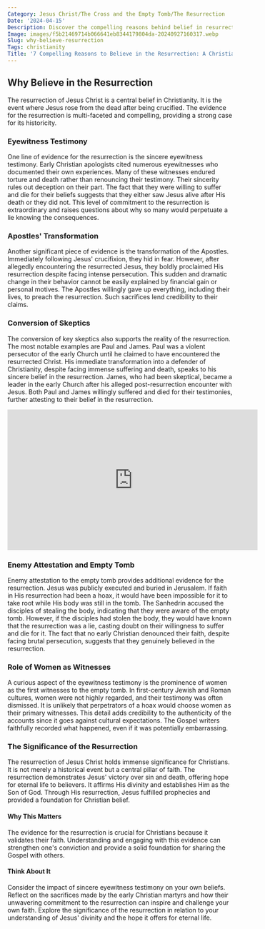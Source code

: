 ```yaml
---
Category: Jesus Christ/The Cross and the Empty Tomb/The Resurrection
Date: '2024-04-15'
Description: Discover the compelling reasons behind belief in resurrection as this article explores historical, religious, and philosophical perspectives on the topic.
Image: images/f5b21469714b066641eb8344179804da-20240927160317.webp
Slug: why-believe-resurrection
Tags: christianity
Title: '7 Compelling Reasons to Believe in the Resurrection: A Christian Perspective'
---
```


## Why Believe in the Resurrection

The resurrection of Jesus Christ is a central belief in Christianity. It is the event where Jesus rose from the dead after being crucified. The evidence for the resurrection is multi-faceted and compelling, providing a strong case for its historicity.

### Eyewitness Testimony

One line of evidence for the resurrection is the sincere eyewitness testimony. Early Christian apologists cited numerous eyewitnesses who documented their own experiences. Many of these witnesses endured torture and death rather than renouncing their testimony. Their sincerity rules out deception on their part. The fact that they were willing to suffer and die for their beliefs suggests that they either saw Jesus alive after His death or they did not. This level of commitment to the resurrection is extraordinary and raises questions about why so many would perpetuate a lie knowing the consequences.

### Apostles' Transformation

Another significant piece of evidence is the transformation of the Apostles. Immediately following Jesus' crucifixion, they hid in fear. However, after allegedly encountering the resurrected Jesus, they boldly proclaimed His resurrection despite facing intense persecution. This sudden and dramatic change in their behavior cannot be easily explained by financial gain or personal motives. The Apostles willingly gave up everything, including their lives, to preach the resurrection. Such sacrifices lend credibility to their claims.

### Conversion of Skeptics

The conversion of key skeptics also supports the reality of the resurrection. The most notable examples are Paul and James. Paul was a violent persecutor of the early Church until he claimed to have encountered the resurrected Christ. His immediate transformation into a defender of Christianity, despite facing immense suffering and death, speaks to his sincere belief in the resurrection. James, who had been skeptical, became a leader in the early Church after his alleged post-resurrection encounter with Jesus. Both Paul and James willingly suffered and died for their testimonies, further attesting to their belief in the resurrection.


<iframe width="560" height="315" src="https://www.youtube.com/embed/mlAbXHFoNuA" frameborder="0" allow="autoplay; encrypted-media" allowfullscreen></iframe>


### Enemy Attestation and Empty Tomb

Enemy attestation to the empty tomb provides additional evidence for the resurrection. Jesus was publicly executed and buried in Jerusalem. If faith in His resurrection had been a hoax, it would have been impossible for it to take root while His body was still in the tomb. The Sanhedrin accused the disciples of stealing the body, indicating that they were aware of the empty tomb. However, if the disciples had stolen the body, they would have known that the resurrection was a lie, casting doubt on their willingness to suffer and die for it. The fact that no early Christian denounced their faith, despite facing brutal persecution, suggests that they genuinely believed in the resurrection.

### Role of Women as Witnesses

A curious aspect of the eyewitness testimony is the prominence of women as the first witnesses to the empty tomb. In first-century Jewish and Roman cultures, women were not highly regarded, and their testimony was often dismissed. It is unlikely that perpetrators of a hoax would choose women as their primary witnesses. This detail adds credibility to the authenticity of the accounts since it goes against cultural expectations. The Gospel writers faithfully recorded what happened, even if it was potentially embarrassing.

### The Significance of the Resurrection

The resurrection of Jesus Christ holds immense significance for Christians. It is not merely a historical event but a central pillar of faith. The resurrection demonstrates Jesus' victory over sin and death, offering hope for eternal life to believers. It affirms His divinity and establishes Him as the Son of God. Through His resurrection, Jesus fulfilled prophecies and provided a foundation for Christian belief.

#### Why This Matters

The evidence for the resurrection is crucial for Christians because it validates their faith. Understanding and engaging with this evidence can strengthen one's conviction and provide a solid foundation for sharing the Gospel with others.

#### Think About It

Consider the impact of sincere eyewitness testimony on your own beliefs. Reflect on the sacrifices made by the early Christian martyrs and how their unwavering commitment to the resurrection can inspire and challenge your own faith. Explore the significance of the resurrection in relation to your understanding of Jesus' divinity and the hope it offers for eternal life.